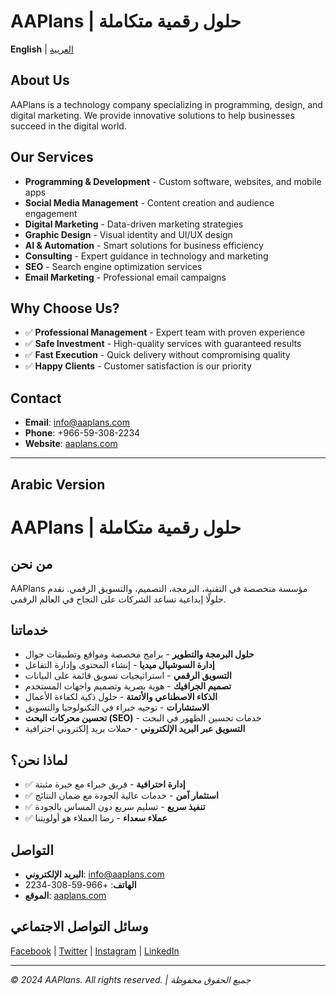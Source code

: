 # AAPlans | حلول رقمية متكاملة

**English** | [العربية](#arabic-version)

## About Us

AAPlans is a technology company specializing in programming, design, and digital marketing. We provide innovative solutions to help businesses succeed in the digital world.

## Our Services

- **Programming & Development** - Custom software, websites, and mobile apps
- **Social Media Management** - Content creation and audience engagement
- **Digital Marketing** - Data-driven marketing strategies
- **Graphic Design** - Visual identity and UI/UX design
- **AI & Automation** - Smart solutions for business efficiency
- **Consulting** - Expert guidance in technology and marketing
- **SEO** - Search engine optimization services
- **Email Marketing** - Professional email campaigns

## Why Choose Us?

- ✅ **Professional Management** - Expert team with proven experience
- ✅ **Safe Investment** - High-quality services with guaranteed results
- ✅ **Fast Execution** - Quick delivery without compromising quality
- ✅ **Happy Clients** - Customer satisfaction is our priority

## Contact

- **Email**: info@aaplans.com
- **Phone**: +966-59-308-2234
- **Website**: [aaplans.com](https://khaled-hassan1.github.io/aaplans-website)

---

## Arabic Version

# AAPlans | حلول رقمية متكاملة

## من نحن

AAPlans مؤسسة متخصصة في التقنية، البرمجة، التصميم، والتسويق الرقمي. نقدم حلولًا إبداعية تساعد الشركات على النجاح في العالم الرقمي.

## خدماتنا

- **حلول البرمجة والتطوير** - برامج مخصصة ومواقع وتطبيقات جوال
- **إدارة السوشيال ميديا** - إنشاء المحتوى وإدارة التفاعل
- **التسويق الرقمي** - استراتيجيات تسويق قائمة على البيانات
- **تصميم الجرافيك** - هوية بصرية وتصميم واجهات المستخدم
- **الذكاء الاصطناعي والأتمتة** - حلول ذكية لكفاءة الأعمال
- **الاستشارات** - توجيه خبراء في التكنولوجيا والتسويق
- **تحسين محركات البحث (SEO)** - خدمات تحسين الظهور في البحث
- **التسويق عبر البريد الإلكتروني** - حملات بريد إلكتروني احترافية

## لماذا نحن؟

- ✅ **إدارة احترافية** - فريق خبراء مع خبرة مثبتة
- ✅ **استثمار آمن** - خدمات عالية الجودة مع ضمان النتائج
- ✅ **تنفيذ سريع** - تسليم سريع دون المساس بالجودة
- ✅ **عملاء سعداء** - رضا العملاء هو أولويتنا

## التواصل

- **البريد الإلكتروني**: info@aaplans.com
- **الهاتف**: +966-59-308-2234
- **الموقع**: [aaplans.com](https://khaled-hassan1.github.io/aaplans-website)

## وسائل التواصل الاجتماعي

[Facebook](https://facebook.com/aaplans) | [Twitter](https://twitter.com/aaplans) | [Instagram](https://instagram.com/aaplans) | [LinkedIn](https://linkedin.com/company/aaplans)

---

*© 2024 AAPlans. All rights reserved. | جميع الحقوق محفوظة*
